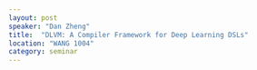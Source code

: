 ```yaml
---
layout: post
speaker: "Dan Zheng"
title:  "DLVM: A Compiler Framework for Deep Learning DSLs"
location: "WANG 1004"
category: seminar
---
```

